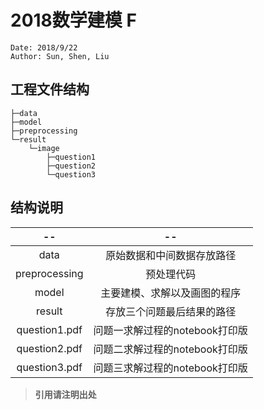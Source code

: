 # 2018数学建模 F

```
Date: 2018/9/22
Author: Sun, Shen, Liu
```

## 工程文件结构

```
├─data
├─model
├─preprocessing
└─result
    └─image
        ├─question1
        ├─question2
        └─question3
```

## 结构说明

|--|--|
|:---:|:---:|
|data| 原始数据和中间数据存放路径|
|preprocessing|预处理代码|
|model|主要建模、求解以及画图的程序|
|result|存放三个问题最后结果的路径|
|question1.pdf|问题一求解过程的notebook打印版|
|question2.pdf|问题二求解过程的notebook打印版|
|question3.pdf|问题三求解过程的notebook打印版|

> **引用请注明出处**